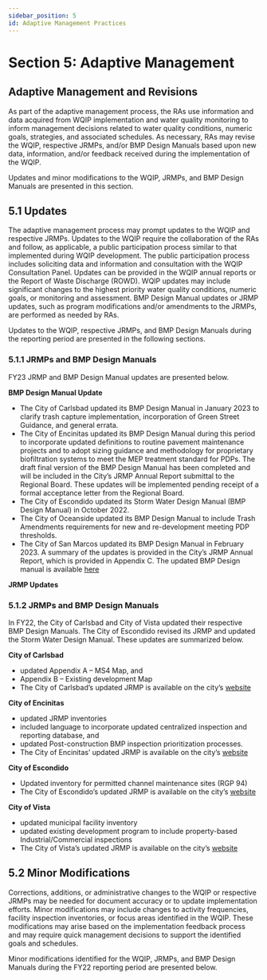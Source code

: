 ```yaml
---
sidebar_position: 5
id: Adaptive Management Practices
---
```


# Section 5: Adaptive Management 
## Adaptive Management and Revisions
As part of the adaptive management process, the RAs use information and data acquired from WQIP implementation and water quality monitoring to inform management decisions related to water quality conditions, numeric goals, strategies, and associated schedules. As necessary, RAs may revise the WQIP, respective JRMPs, and/or BMP Design Manuals based upon new data, information, and/or feedback received during the implementation of the WQIP.

Updates and minor modifications to the WQIP, JRMPs, and BMP Design Manuals are presented in this section.
## 5.1 Updates
The adaptive management process may prompt updates to the WQIP and respective JRMPs. Updates to the WQIP require the collaboration of the RAs and follow, as applicable, a public participation process similar to that implemented during WQIP development. The public participation process includes soliciting data and information and consultation with the WQIP Consultation Panel. Updates can be provided in the WQIP annual reports or the Report of Waste Discharge (ROWD). WQIP updates may include significant changes to the highest priority water quality conditions, numeric goals, or monitoring and assessment. BMP Design Manual updates or JRMP updates, such as program modifications and/or amendments to the JRMPs, are performed as needed by RAs.

Updates to the WQIP, respective JRMPs, and BMP Design Manuals during the reporting period are presented in the following sections.

### 5.1.1	JRMPs and BMP Design Manuals
FY23 JRMP and BMP Design Manual updates are presented below.

**BMP Design Manual Update**

- The City of Carlsbad updated its BMP Design Manual in January 2023 to clarify trash capture implementation, incorporation of Green Street Guidance, and general errata.
- The City of Encinitas updated its BMP Design Manual during this period to incorporate updated definitions to routine pavement maintenance projects and to adopt sizing guidance and methodology for proprietary biofiltration systems to meet the MEP treatment standard for PDPs. The draft final version of the BMP Design Manual has been completed and will be included in the City’s JRMP Annual Report submittal to the Regional Board. These updates will be implemented pending receipt of a formal acceptance letter from the Regional Board. 
- The City of Escondido updated its Storm Water Design Manual (BMP Design Manual) in October 2022.
- The City of Oceanside updated its BMP Design Manual to include Trash Amendments requirements for new and re-development meeting PDP thresholds.
- The City of San Marcos updated its BMP Design Manual in February 2023. A summary of the updates is provided in the City’s JRMP Annual Report, which is provided in Appendix C. The updated BMP Design manual is available [here](https://www.san-marcos.net/departments/development-services/watershed/development-planning) 

**JRMP Updates**




### 5.1.2 JRMPs and BMP Design Manuals
In FY22, the City of Carlsbad and City of Vista updated their respective BMP Design Manuals. The City of Escondido revised its JRMP and updated the Storm Water Design Manual. These updates are summarized below.

**City of Carlsbad**

- updated Appendix A – MS4 Map, and
- Appendix B – Existing development Map
- The City of Carlsbad’s updated JRMP is available on the city’s [website](https://www.carlsbadca.gov/departments/community-development/land-development-engineering
)


**City of Encinitas**

- updated JRMP inventories
- included language to incorporate updated centralized inspection and reporting database, and
- updated Post-construction BMP inspection prioritization processes.
- The City of Encinitas’ updated JRMP is available on the city’s [website](https://www.encinitasca.gov/government/departments/public-works/stormwater-management
)


**City of Escondido**

- Updated inventory for permitted channel maintenance sites (RGP 94)
- The City of Escondido’s updated JRMP is available on the city’s [website](https://escondido.org/environmental-programs 
)

**City of Vista**
- updated municipal facility inventory
- updated existing development program to include property-based Industrial/Commercial inspections
- The City of Vista’s updated JRMP is available on the city’s [website](https://www.cityofvista.com/departments/engineering/water-quality-protection/watersheds
)

## 5.2 Minor Modifications
Corrections, additions, or administrative changes to the WQIP or respective JRMPs may be needed for document accuracy or to update implementation efforts. Minor modifications may include changes to activity frequencies, facility inspection inventories, or focus areas identified in the WQIP. These modifications may arise based on the implementation feedback process and may require quick management decisions to support the identified goals and schedules.

Minor modifications identified for the WQIP, JRMPs, and BMP Design Manuals during the FY22 reporting period are presented below.

<!-- ### 5.2.1 WQIP
Minor modifications to the 2021 WQIP post-September 2021 are as follows:
- a
- 
- 
- 
- 
- 
- 
- 

**Upper San Marcos HA Dry Weather Goals Modifications**

The RAs received a comment letter from RWQCB in May 2021 that included comments regarding the Upper San Marcos HA goals. As part of the FY21 WQIP Annual Report (Appendix B), the RAs submitted response to comments which included analysis of data and the methodology that contributed to a re-evaluation of goals and compliance methods. During the 2021-2022 monitoring year, the County of San Diego and City of San Marcos re-evaluated the dry weather goals and pathways to factor in data and information acquired since the development of the WQIP goals. Using this information, the RAs met with RWQCB staff to coordinate and establish revised dry weather goals and compliance pathways. The WQIP dry weather goals have been updated to reflect the results of the re-evaluation and are provided below (Table 21).

**Table 21: Dry Weather Interim and Final Goals for County of San Diego and City of San Marcos in the Upper San Marcos HA**

### 5.2.2 JRMPs and BMP Design Manuals
**City of Carlsbad**

The City of Carlsbad made minor updates to the city’s JRMP document, including updating the MS4 and Existing Development Maps, Appendices A and B of the JRMP. The city’s JRMP is posted on the city’s website and linked through the Regional Clearinghouse.

**County of San Diego**

The County of San Diego BMP Design Manual (BMP DM) provides guidance for land development and public improvement projects to comply with the 2013 Municipal Separate Storm Sewer System (MS4) Permit (Order No. R9-2013-0001 as amended by R9-2015-0001 and R9-2015-0100). The County BMP DM remains in compliance with Provisions E.3.a-d, as it has since its February 2016 adoption. Staff had previously coordinated an update to the Model BMP DM with the regional Land Development Workgroup in FY 2018. During FY 2021-2022, the County of San Diego BMP Design Manual was updated to provide clarification on process and requirements. Minor updates were made to Appendix A of the BMP Design Manual. Priority Development Project (PDP) Attachment 10: BMP Installation Verification form and PDP Attachment 11: BMP Maintenance Agreement Plans.

The current BMP DM is available online on the County of San Diego’s website: https://www.sandiegocounty.gov/content/sdc/dpw/watersheds/DevelopmentandConstruction/BMP_Design_Manual.html -->

